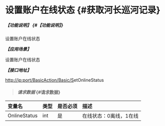 # 设置账户在线状态 {#获取河长巡河记录}

##### _【功能说明】_ {#【功能说明】}

设置账户在线状态

_**【应用场景】**_

设置账户在线状态

_**【接口地址】**_

[http://ip:port/BasicAction/](http://ip:port/HMQuery/PatrolRiver/GetPatrolRivers)[Basic](http://ip:port/HMQuery/PatrolRiver/GetPatrolRivers)[/S](http://ip:port/HMQuery/PatrolRiver/GetPatrolRivers)etOnlineStatus

> #### _请求数据_ {#请求数据}

| 变量名 | 类型 | 是否必须 | 描述 |
| :--- | :--- | :--- | :--- |
| OnlineStatus | int | 是 | 在线状态：0离线，1在线 |



